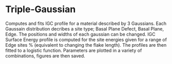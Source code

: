 # Triple-Gaussian
Computes and fits IGC profile for a material described by 3 Gaussians.
Each Gaussain distribution decribes a site type; Basal Plane Defect, Basal Plane, Edge.
The positions and widths of each gaussian can be changed.
IGC Surface Energy profile is computed for the site energies given for a range of Edge sites % (equivalent to changing the flake length).
The profiles are then fitted to a logistic function. Parameters are plotted in a variety of combinations, figures are then saved.
